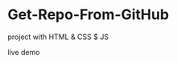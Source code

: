 # Get-Repo-From-GitHub
project with HTML &amp; CSS $ JS

live demo <a href="https://tarek-98.github.io/Get-Repo-From-GitHub/"></a>
